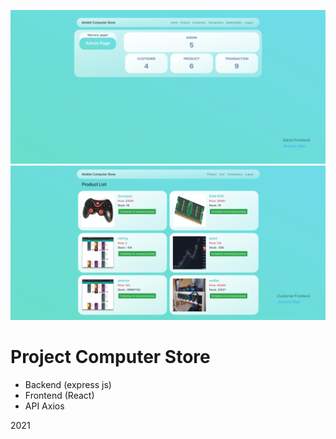 ![Screenshoot-admin](https://github.com/gagassurya19/project-react-toko-komputer/blob/Finale/admin.png?raw=true)
![Screenshoot-customer](https://github.com/gagassurya19/project-react-toko-komputer/blob/Finale/customer.png?raw=true)
# Project Computer Store
- Backend (express js)
- Frontend (React)
- API Axios

2021
